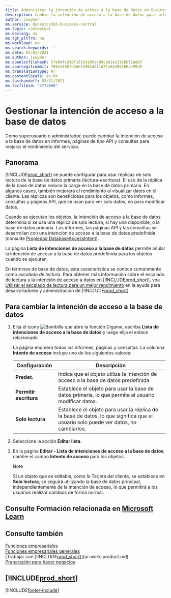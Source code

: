 ```yaml
---
title: Administrar la intención de acceso a la base de datos en Business Central | Microsoft Docs
description: Cambie la intención de acceso a la base de datos para informes, páginas API y consultas.
author: jswymer
ms.service: dynamics365-business-central
ms.topic: conceptual
ms.devlang: na
ms.tgt_pltfrm: na
ms.workload: na
ms.search.keywords: ''
ms.date: 04/01/2021
ms.author: jswymer
ms.openlocfilehash: 5fe04fc290f10324105d4d9ca01e13166bf2ad8f
ms.sourcegitcommit: 766e2840fd16efb901d211d7fa64d96766ac99d9
ms.translationtype: HT
ms.contentlocale: es-MX
ms.lasthandoff: 03/31/2021
ms.locfileid: "5773090"
---
```

# <a name="managing-database-access-intent"></a>Gestionar la intención de acceso a la base de datos 

Como superusuario o administrador, puede cambiar la intención de acceso a la base de datos en informes, páginas de tipo API y consultas para mejorar el rendimiento del servicio.

## <a name="overview"></a>Panorama

[!INCLUDE[prod_short](includes/prod_short.md)] se puede configurar para usar réplicas de solo lectura de la base de datos primaria (lectura-escritura). El uso de la réplica de la base de datos reduce la carga en la base de datos primaria. En algunos casos, también mejorará el rendimiento al visualizar datos en el cliente. Las réplicas son beneficiosas para los objetos, como informes, consultas y páginas API, que se usan para ver solo datos, no para modificar datos.

Cuando se ejecutan los objetos, la intención de acceso a la base de datos determina si se usa una réplica de solo lectura, si hay una disponible, o la base de datos primaria. Los informes, las páginas API y las consultas se desarrollan con una intención de acceso a la base de datos predefinida (consulte [Propiedad DatabaseAccessIntent](/dynamics365/business-central/dev-itpro/developer/properties/devenv-dataaccessintent-property)).

La página **Lista de intenciones de acceso a la base de datos** permite anular la intención de acceso a la base de datos predefinida para los objetos cuando se ejecutan.

En términos de base de datos, esta característica se conoce comúnmente como *escalado de lectura*. Para obtener más información sobre el escalado de lectura y la intención de acceso a datos en [!INCLUDE[prod_short](includes/prod_short.md)], vea [Utilizar el escalado de lectura para un mejor rendimiento](/dynamics365/business-central/dev-itpro/administration/database-read-scale-out-overview) en la ayuda para desarrolladores y administración de [!INCLUDE[prod_short](includes/prod_short.md)].

## <a name="to-change-the-database-access-intent"></a>Para cambiar la intención de acceso a la base de datos

1. Elija el icono ![Bombilla que abre la función Dígame](media/ui-search/search_small.png "Dígame qué desea hacer"), escriba **Lista de intenciones de acceso a la base de datos** y luego elija el enlace relacionado.

    La página enumera todos los informes, páginas y consultas. La columna **Intento de acceso** incluye uno de los siguientes valores:

    |**Configuración**|**Descripción**|  
    |------------|-------------|  
    |**Predet.**|Indica que el objeto utiliza la intención de acceso a la base de datos predefinida.|
    |**Permitir escritura**|Establece el objeto para usar la base de datos primaria, lo que permite al usuario modificar datos.|
    |**Solo lectura**|Establece el objeto para usar la réplica de la base de datos, lo que significa que el usuario solo puede ver datos, no cambiarlos.|

2. Seleccione la acción **Editar lista**.

3. En la página **Editar - Lista de intenciones de acceso a la base de datos**, cambie el campo **Intento de acceso** para los objetos.

    > [!NOTE]
    > Si un objeto que es editable, como la Tarjeta del cliente, se establece en **Solo lectura**, se seguirá utilizando la base de datos principal, independientemente de la intención de acceso, lo que permitirá a los usuarios realizar cambios de forma normal.

## <a name="see-related-training-at-microsoft-learn"></a>Consulte Formación relacionada en [Microsoft Learn](/learn/paths/deploy-configure-dynamics-365-business-central/)

## <a name="see-also"></a>Consulte también
[Funciones empresariales](across-business-functionality.md)  
[Funciones empresariales generales](ui-across-business-areas.md)  
[Trabajar con [!INCLUDE[prod_short](includes/prod_short.md)]](ui-work-product.md)  
[Preparación para hacer negocios](ui-get-ready-business.md)    

## [!INCLUDE[prod_short](includes/free_trial_md.md)]  


[!INCLUDE[footer-include](includes/footer-banner.md)]